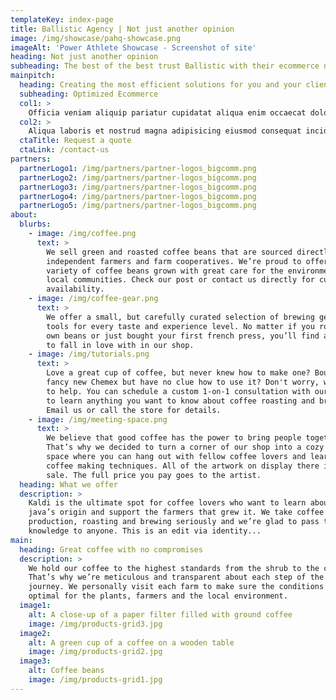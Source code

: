 ```yaml
---
templateKey: index-page
title: Ballistic Agency | Not just another opinion
image: /img/showcase/pahq-showcase.png
imageAlt: 'Power Athlete Showcase - Screenshot of site'
heading: Not just another opinion
subheading: The best of the best trust Ballistic with their ecommerce needs. We pride ourselves on creating the best solution for you, without all the bullsh*t that comes along with it. We are the gold standard for Optimized Ecommerce.
mainpitch:
  heading: Creating the most efficient solutions for you and your clients.
  subheading: Optimized Ecommerce
  col1: >
    Officia veniam aliquip pariatur cupidatat aliqua enim occaecat dolore. Consectetur tempor enim minim veniam minim consequat velit ipsum. Aliqua laboris et nostrud magna adipisicing eiusmod consequat incididunt sint. In eu minim consectetur exercitation do nulla aute excepteur dolore velit deserunt excepteur labore et. Eiusmod adipisicing et eu sint mollit incididunt excepteur elit occaecat velit id consectetur exercitation tempor. Ea consequat nostrud ea mollit consequat ullamco. Labore esse consectetur et cillum Lorem consequat veniam ut exercitation adipisicing.
  col2: >
    Aliqua laboris et nostrud magna adipisicing eiusmod consequat incididunt sint. In eu minim consectetur exercitation do nulla aute excepteur dolore velit deserunt excepteur labore et. Eiusmod adipisicing et eu sint mollit incididunt excepteur elit occaecat velit id consectetur exercitation tempor.
  ctaTitle: Request a quote 
  ctaLink: /contact-us
partners:
  partnerLogo1: /img/partners/partner-logos_bigcomm.png
  partnerLogo2: /img/partners/partner-logos_bigcomm.png
  partnerLogo3: /img/partners/partner-logos_bigcomm.png
  partnerLogo4: /img/partners/partner-logos_bigcomm.png
  partnerLogo5: /img/partners/partner-logos_bigcomm.png
about:
  blurbs:
    - image: /img/coffee.png
      text: >
        We sell green and roasted coffee beans that are sourced directly from
        independent farmers and farm cooperatives. We’re proud to offer a
        variety of coffee beans grown with great care for the environment and
        local communities. Check our post or contact us directly for current
        availability.
    - image: /img/coffee-gear.png
      text: >
        We offer a small, but carefully curated selection of brewing gear and
        tools for every taste and experience level. No matter if you roast your
        own beans or just bought your first french press, you’ll find a gadget
        to fall in love with in our shop.
    - image: /img/tutorials.png
      text: >
        Love a great cup of coffee, but never knew how to make one? Bought a
        fancy new Chemex but have no clue how to use it? Don't worry, we’re here
        to help. You can schedule a custom 1-on-1 consultation with our baristas
        to learn anything you want to know about coffee roasting and brewing.
        Email us or call the store for details.
    - image: /img/meeting-space.png
      text: >
        We believe that good coffee has the power to bring people together.
        That’s why we decided to turn a corner of our shop into a cozy meeting
        space where you can hang out with fellow coffee lovers and learn about
        coffee making techniques. All of the artwork on display there is for
        sale. The full price you pay goes to the artist.
  heading: What we offer
  description: >
    Kaldi is the ultimate spot for coffee lovers who want to learn about their
    java’s origin and support the farmers that grew it. We take coffee
    production, roasting and brewing seriously and we’re glad to pass that
    knowledge to anyone. This is an edit via identity...
main:
  heading: Great coffee with no compromises
  description: >
    We hold our coffee to the highest standards from the shrub to the cup.
    That’s why we’re meticulous and transparent about each step of the coffee’s
    journey. We personally visit each farm to make sure the conditions are
    optimal for the plants, farmers and the local environment.
  image1:
    alt: A close-up of a paper filter filled with ground coffee
    image: /img/products-grid3.jpg
  image2:
    alt: A green cup of a coffee on a wooden table
    image: /img/products-grid2.jpg
  image3:
    alt: Coffee beans
    image: /img/products-grid1.jpg
---
```

